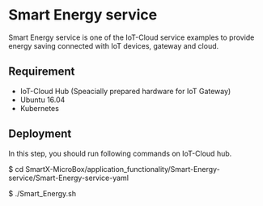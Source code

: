 # Smart Energy service

Smart Energy service is one of the IoT-Cloud service examples to provide energy saving connected with IoT devices, gateway and cloud.

## Requirement

* IoT-Cloud Hub (Speacially prepared hardware for IoT Gateway)
* Ubuntu 16.04
* Kubernetes

## Deployment

In this step, you should run following commands on IoT-Cloud hub.

$ cd SmartX-MicroBox/application_functionality/Smart-Energy-service/Smart-Energy-service-yaml

$ ./Smart_Energy.sh

